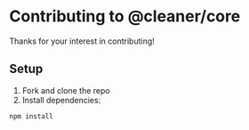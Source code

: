 # Contributing to @cleaner/core

Thanks for your interest in contributing!

## Setup

1. Fork and clone the repo
2. Install dependencies:
```bash
npm install


